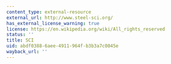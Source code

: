 ```yaml
---
content_type: external-resource
external_url: http://www.steel-sci.org/
has_external_license_warning: true
license: https://en.wikipedia.org/wiki/All_rights_reserved
status: ''
title: SCI
uid: abdf0388-6aee-4911-964f-b3b3a7c0045e
wayback_url: ''
---
```

